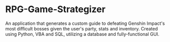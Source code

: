 # RPG-Game-Strategizer
An application that generates a custom guide to defeating Genshin Impact's most difficult bosses given the user's party, stats and inventory. Created using Python, VBA and SQL, utilizing a database and fully-functional GUI. 
